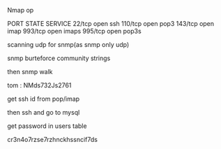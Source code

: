 Nmap op

PORT    STATE SERVICE
22/tcp  open  ssh
110/tcp open  pop3
143/tcp open  imap
993/tcp open  imaps
995/tcp open  pop3s

scanning udp for snmp(as snmp only udp)

snmp burteforce community strings

then snmp walk


tom : NMds732Js2761

get ssh id from pop/imap

then ssh and go to mysql


get password in users table 

cr3n4o7rzse7rzhnckhssncif7ds
